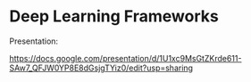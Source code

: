 # Deep Learning Frameworks

Presentation:

https://docs.google.com/presentation/d/1U1xc9MsGtZKrde611-SAw7_QFJW0YP8E8dGsjgTYiz0/edit?usp=sharing